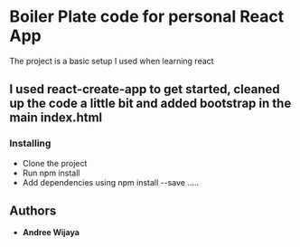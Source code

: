 # Boiler Plate code for personal React App
The project is a basic setup I used when learning react

## I used react-create-app to get started, cleaned up the code a little bit and added bootstrap in the main index.html 

### Installing
- Clone the project
- Run npm install
- Add dependencies using npm install --save .....

## Authors
* **Andree Wijaya**
